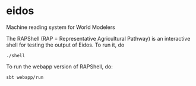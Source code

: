 # eidos

Machine reading system for World Modelers

The RAPShell (RAP = Representative Agricultural Pathway) is an interactive shell
for testing the output of Eidos. To run it, do

```
./shell
```

To run the webapp version of RAPShell, do:

```
sbt webapp/run
```
